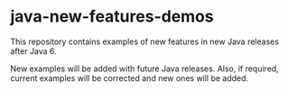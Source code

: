 # java-new-features-demos

This repository contains examples of new features in new Java releases after Java 6.

New examples will be added with future Java releases. Also, if required, current examples will be corrected and new ones
will be added.